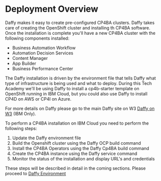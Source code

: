 # Deployment Overview

Daffy makes it easy to create pre-configured CP4BA clusters. Daffy takes care of creating the OpenShift cluster 
and installing th CP4BA software. Once the installation is complete you'll have a new CP4BA cluster with the following 
components installed:

* Business Automation Workflow
* Automation Decision Services
* Content Manager
* App Builder
* Business Performance Center

The Daffy installation is driven by the environment file that tells Daffy what type of infrastructure is being used and 
what to deploy. During this Tech Academy we'll be using Daffy to install a cp4b-starter template on OpenShift running
in IBM Cloud, but you could also use Daffy to install CP4D on AWS or CP4I on Azure.

For more details on Daffy please go to the main Daffy site on W3
[Daffy on W3](https://w3.ibm.com/w3publisher/daffy) (IBM Only).

To perform a CP4BA installation on IBM Cloud you need to perform the following steps:

1. Update the Daffy environment file
2. Build the Openshift cluster using the Daffy OCP build command
3. Install the CP4BA Operators using the Daffy Cp4BA build command
4. Create the CP4BA instance using the Daffy service command
5. Monitor the status of the installation and display URL's and credentials

These steps will be described in detail in the coming sections. Please proceed to [Daffy Environment](daffy-cp4ba.md)